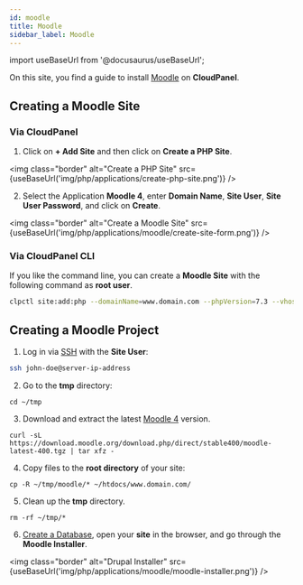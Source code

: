 ```yaml
---
id: moodle
title: Moodle
sidebar_label: Moodle
---
```


import useBaseUrl from '@docusaurus/useBaseUrl';

On this site, you find a guide to install [Moodle](https://moodle.org/) on **CloudPanel**.

## Creating a Moodle Site

### Via CloudPanel

1. Click on **+ Add Site** and then click on **Create a PHP Site**.

<img class="border" alt="Create a PHP Site" src={useBaseUrl('img/php/applications/create-php-site.png')} />

2. Select the Application **Moodle 4**, enter **Domain Name**, **Site User**, **Site User Password**, and click on **Create**.

<img class="border" alt="Create a Moodle Site" src={useBaseUrl('img/php/applications/moodle/create-site-form.png')} />

### Via CloudPanel CLI

If you like the command line, you can create a **Moodle Site** with the following command as **root user**.

```bash
clpctl site:add:php --domainName=www.domain.com --phpVersion=7.3 --vhostTemplate='Moodle 4' --siteUser='john-doe' --siteUserPassword='!secretPassword!'
```

## Creating a Moodle Project

1. Log in via [SSH](../../../frontend-area/ssh-ftp/#ssh-login) with the **Site User**:

```bash
ssh john-doe@server-ip-address
```

2. Go to the **tmp** directory:

```
cd ~/tmp
```

3. Download and extract the latest [Moodle 4](https://download.moodle.org/releases/latest/) version.

```
curl -sL https://download.moodle.org/download.php/direct/stable400/moodle-latest-400.tgz | tar xfz -
```

4. Copy files to the **root directory** of your site:

```
cp -R ~/tmp/moodle/* ~/htdocs/www.domain.com/
```

5. Clean up the **tmp** directory.

```
rm -rf ~/tmp/*
```

6. [Create a Database](../../../frontend-area/databases/#adding-a-database), open your **site** in the browser, and go through the **Moodle Installer**.

<img class="border" alt="Drupal Installer" src={useBaseUrl('img/php/applications/moodle/moodle-installer.png')} />